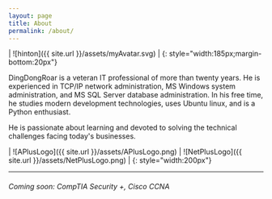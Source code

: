 ```yaml
---
layout: page
title: About
permalink: /about/
---
```

| ![hinton]({{ site.url }}/assets/myAvatar.svg) |
{: style="width:185px;margin-bottom:20px"}

DingDongRoar is a veteran IT professional of more than twenty years.  He is experienced in TCP/IP network administration, MS Windows system administration, and MS SQL Server database administration.  In his free time, he studies modern development technologies, uses Ubuntu linux, and is a Python enthusiast.

He is passionate about learning and devoted to solving the technical challenges facing today's businesses.

| ![APlusLogo]({{ site.url }}/assets/APlusLogo.png) | ![NetPlusLogo]({{ site.url }}/assets/NetPlusLogo.png) |
{: style="width:200px"}

---

###### Coming soon: CompTIA Security +, Cisco CCNA
